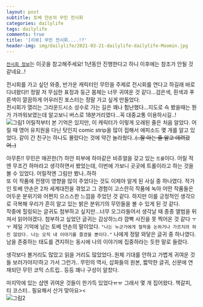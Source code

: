 ```yaml
---
layout: post
subtitle: 토베 얀손의 무민 전시회
categories: dailylife
tags: dailylife
comments: true
title: '[리뷰] 무민 전시회....!?'
header-img: img/dailylife/2021-03-21-dailylife-dailylife-Moomin.jpg
---
```


[`전시회 정보`](http://www.groundseesaw.co.kr/m11.php?cate=002)는 이곳을 참고해주세요! 1년동안 진행한다고 하니 이후에는 참조가 안될 것 같네요..!  

전시회를 가고 싶던 와중, 반가운 캐릭터인 무민을 주제로 전시회를 연다고 하길래 바로 다녀왔다!! 정말 저 무심한 표정과 둥근 몸체는 너무 귀여운 것 같다...검은색, 흰색과 푸른색이 깔끔하게 어우러진 포스터는 정말 가고 싶게 만들었다.  
전시회가 열리는 그라운드시소 성수로 가는 길은 꽤나 험난했다...지도로 슥 봤을때는 뭔가 가까워보였는데 알고보니 버스로 18분거리였다...꼭 대중교통 이용하시길..!  
![그림1](https://sundongkim-dev.github.io/assets/img/dailylife/2021-03-21-dailylife-dailylife-Moomin_Entrance.jpg)
어릴적부터 본 기억은 있지만, 이 캐릭터가 이렇게 오래된 줄은 처음 알았다. 어릴 때 영어 유치원을 다닌 탓인지 comic strip을 많이 접해서 에피소드 몇 개를 알고 있었다. 같이 간 친구는 하나도 몰랐다는 것에 약간 놀라웠다..~~(..잘 아는 줄 알고 데려갔어..)~~  

아무튼!! 무민은 매끈한(?) 하얀 피부에 하마같은 비쥬얼을 갖고 있는 `트롤`이다. 어릴 적엔 무조건 하마라고 생각하면서 봤었는데, 이번에 가보니 곳곳에 트롤이라고 하는 것을 볼 수 있었다. 어릴적엔 그림만 봤나..하하  
또 이 작품에 전쟁이 영향을 많이 주었다는 것도 이제야 알게 된 사실 중 하나였다. 작가인 토베 얀손은 2차 세계대전을 겪었고 그 경험이 고스란히 작품에 녹아 어떤 작품들은 어두운 분위기와 어쩐지 으스스한 느낌을 주었던 것 같다. 하지만 이를 긍정적인 생각으로 극복해 우리가 흔히 알고 있는 밝은 분위기의 무민들을 볼 수 있게 된 것 같다.  
작중에 힐링되는 글귀도 첨부하고 싶지만...너무 오그라들어서 생각날 때 종종 앨범을 뒤져서 읽어야겠다. 첨부하고 싶었던 글귀는 감상하느라 깜빡 사진을 못 찍어온 것 같다 ㅜㅜ 제일 기억에 남는 토베 얀손의 말이었다. `"나는 누군가에게 철학을 논하거나 가르치려 하진 않았다. 나는 오직 내 이야기를 즐겼을 뿐이다."` 나에게 정말 와닿은 글귀 중 하나였다. 남을 존중하는 태도를 견지하는 동시에 나의 이야기에 집중하라는 듯한 말로 들렸다.  

생각보다 볼거리도 많았고 읽을 거리도 많았었다..원체 기대를 안하고 가볍게 귀여운 것들 보러가야지!하고 가서 그런가.. 무민의 역사, 삽화들의 원본, 짧막한 글귀, 신문에 연재되던 무민 코믹 스트립.. 등등 꽤나 구성이 알찼다.  

마지막에 있는 샵엔 귀여운 것들이 한가득 있었다ㅠㅠ 그래서 몇 개 집어왔다. 책갈피, 티 코스터.. 필요해서 산거 맞아요><  
![그림2](https://sundongkim-dev.github.io/assets/img/dailylife/2021-03-21-dailyLife-dailylife-Moomin_Exhibition.jpg)
